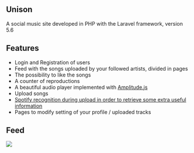 ## Unison

A social music site developed in PHP with the Laravel framework, version 5.6

## Features
<ul>
  <li> Login and Registration of users </li>
  <li> Feed with the songs uploaded by your followed artists, divided in pages </li>
  <li> The possibility to like the songs </li>
  <li> A counter of reproductions </li>
  <li> A beautiful audio player implemented with <a href = "https://github.com/521dimensions/amplitudejs">Amplitude.js </a></li>
  <li> Upload songs </li>
  <li> <u> Spotify recognition during upload in order to retrieve some extra useful information </u> </li>
  <li> Pages to modify setting of your profile / uploaded tracks </li>
</ul>

## Feed 

<img src="https://i.imgur.com/GVwhtb2.png">
